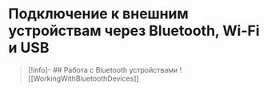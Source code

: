 # Подключение к внешним устройствам через Bluetooth, Wi-Fi и USB

> [!info]- ## Работа с Bluetooth устройствами
   ![[WorkingWithBluetoothDevices]]
   